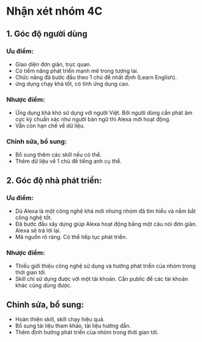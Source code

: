 # Nhận xét nhóm 4C
## 1. Góc độ người dùng
### Ưu điểm:
- Giao diện đơn giản, trực quan.
- Có tiềm năng phát triển mạnh mẽ trong tương lai.
- Chức năng đã bước đầu theo 1 chủ đề nhất định (Learn English).
- ứng dụng chạy khá tốt, có tính ứng dụng cao.

### Nhược điểm:
- Ứng dụng khá khó sử dụng với người Việt. Bởi người dùng cần phát âm cực kỳ chuẩn xác như người bản ngữ thì Alexa mới hoạt động.
- Vẫn còn hạn chế về dữ liệu. 

### Chỉnh sửa, bổ sung:
- Bổ sung thêm các skill nếu có thể.
- Thêm dữ liệu về 1 chủ đề tiếng anh cụ thể.

## 2. Góc độ nhà phát triển:
### Ưu điểm:
- Dù Alexa là một công nghệ khá mới nhưng nhóm đã tìm hiểu và nắm bắt công nghệ tốt.
- Đã bước đầu xây dựng giúp Alexa hoạt động bằng một câu nói đơn giản. Alexa sẽ trả lời lại.
- Mã nguồn rõ ràng. Có thể tiếp tục phát triển.

### Nhược điểm:
- Thiếu giới thiệu công nghệ sử dụng và hướng phát triển của nhóm trong thời gian tới.
- Skill chỉ sử dụng được với một tài khoản. Cần public để các tài khoản khác cũng dùng được.

## Chỉnh sửa, bổ sung:
- Hoàn thiện skill, skill chạy hiệu quả.
- Bổ sung tài liệu tham khảo, tài liệu hướng dẫn.
- Thêm định hướng phát triển của nhóm trong thời gian tới.
